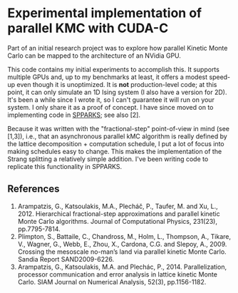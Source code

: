 # Experimental implementation of parallel KMC with CUDA-C

Part of an initial research project was to explore 
how parallel Kinetic Monte Carlo can be mapped to the architecture 
of an NVidia GPU. 

This code contains my initial experiments to accomplish this. It supports
multiple GPUs and, up to my benchmarks at least, it offers a modest speed-up
even though it is unoptimized. It is **not** production-level code; at this
point, it can only simulate an 1D Ising system (I also have a version for 2D). It's been a while since I wrote it, 
so I can't guarantee it will run on your system. I only share it
as a proof of concept. I have since moved on to implementing code
in [SPPARKS](http://spparks.sandia.gov); see also [2]. 

Because it was written with the "fractional-step" point-of-view in mind (see [1,3]), i.e.,
that an asynchronous parallel kMC algorithm is really defined by the lattice
decomposition + computation schedule, I put a lot of focus into making schedules
easy to change. This makes the implementation of the Strang splitting a
relatively simple addition. I've been writing code to replicate this functionality
in SPPARKS.   




## References
1. Arampatzis, G., Katsoulakis, M.A., Plecháč, P., Taufer, M. and Xu, L., 2012.
   Hierarchical fractional-step approximations and parallel kinetic Monte Carlo
   algorithms. Journal of Computational Physics, 231(23), pp.7795-7814.
2. Plimpton, S., Battaile, C., Chandross, M., Holm, L., Thompson, A., Tikare,
   V., Wagner, G., Webb, E., Zhou, X., Cardona, C.G. and Slepoy, A., 2009.
   Crossing the mesoscale no-man’s land via parallel kinetic Monte Carlo. Sandia
   Report SAND2009-6226.
3. Arampatzis, G., Katsoulakis, M.A. and Plechác, P., 2014. Parallelization,
   processor communication and error analysis in lattice kinetic Monte Carlo.
   SIAM Journal on Numerical Analysis, 52(3), pp.1156-1182. 
